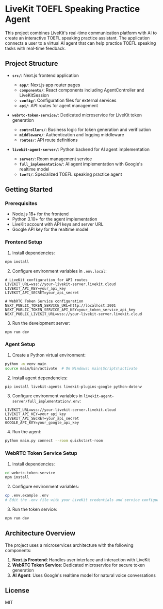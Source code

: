 # LiveKit TOEFL Speaking Practice Agent

This project combines LiveKit's real-time communication platform with AI to create an interactive TOEFL speaking practice assistant. The application connects a user to a virtual AI agent that can help practice TOEFL speaking tasks with real-time feedback.

## Project Structure

- **`src/`**: Next.js frontend application
  - **`app/`**: Next.js app router pages
  - **`components/`**: React components including AgentController and LiveKitSession
  - **`config/`**: Configuration files for external services
  - **`api/`**: API routes for agent management

- **`webrtc-token-service/`**: Dedicated microservice for LiveKit token generation
  - **`controllers/`**: Business logic for token generation and verification
  - **`middleware/`**: Authentication and logging middleware
  - **`routes/`**: API route definitions

- **`livekit-agent-server/`**: Python backend for AI agent implementation
  - **`server/`**: Room management service
  - **`full_implementation/`**: AI agent implementation with Google's realtime model
  - **`toefl/`**: Specialized TOEFL speaking practice agent

## Getting Started

### Prerequisites

- Node.js 18+ for the frontend
- Python 3.10+ for the agent implementation
- LiveKit account with API keys and server URL
- Google API key for the realtime model

### Frontend Setup

1. Install dependencies:
```bash
npm install
```

2. Configure environment variables in `.env.local`:
```
# LiveKit configuration for API routes
LIVEKIT_URL=wss://your-livekit-server.livekit.cloud
LIVEKIT_API_KEY=your_api_key
LIVEKIT_API_SECRET=your_api_secret

# WebRTC Token Service configuration
NEXT_PUBLIC_TOKEN_SERVICE_URL=http://localhost:3001
NEXT_PUBLIC_TOKEN_SERVICE_API_KEY=your_token_service_api_key
NEXT_PUBLIC_LIVEKIT_URL=wss://your-livekit-server.livekit.cloud
```

3. Run the development server:
```bash
npm run dev
```

### Agent Setup

1. Create a Python virtual environment:
```bash
python -m venv main
source main/bin/activate  # On Windows: main\Scripts\activate
```

2. Install agent dependencies:
```bash
pip install livekit-agents livekit-plugins-google python-dotenv
```

3. Configure environment variables in `livekit-agent-server/full_implementation/.env`:
```
LIVEKIT_URL=wss://your-livekit-server.livekit.cloud
LIVEKIT_API_KEY=your_api_key
LIVEKIT_API_SECRET=your_api_secret
GOOGLE_API_KEY=your_google_api_key
```

4. Run the agent:
```bash
python main.py connect --room quickstart-room
```

### WebRTC Token Service Setup

1. Install dependencies:
```bash
cd webrtc-token-service
npm install
```

2. Configure environment variables:
```bash
cp .env.example .env
# Edit the .env file with your LiveKit credentials and service configuration
```

3. Run the token service:
```bash
npm run dev
```

## Architecture Overview

The project uses a microservices architecture with the following components:

1. **Next.js Frontend**: Handles user interface and interaction with LiveKit
2. **WebRTC Token Service**: Dedicated microservice for secure token generation 
3. **AI Agent**: Uses Google's realtime model for natural voice conversations

## License

MIT
